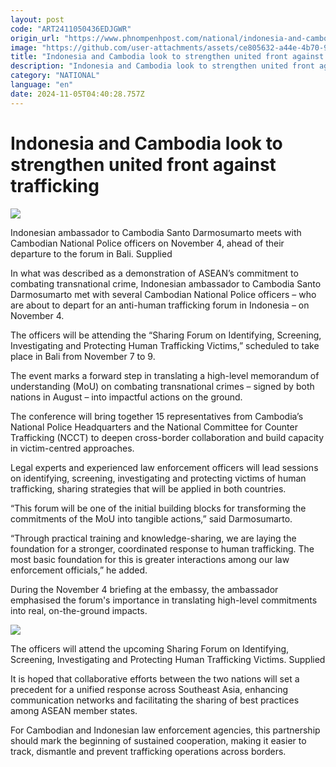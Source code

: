 ```yaml
---
layout: post
code: "ART2411050436EDJGWR"
origin_url: "https://www.phnompenhpost.com/national/indonesia-and-cambodia-look-to-strengthen-united-front-against-trafficking"
image: "https://github.com/user-attachments/assets/ce805632-a44e-4b70-9ee3-57041e51dc16"
title: "Indonesia and Cambodia look to strengthen united front against trafficking"
description: "​​Indonesia and Cambodia look to strengthen united front against trafficking​"
category: "NATIONAL"
language: "en"
date: 2024-11-05T04:40:28.757Z
---
```


# Indonesia and Cambodia look to strengthen united front against trafficking

![](https://github.com/user-attachments/assets/82d4ed0d-b333-467b-88ff-f54ac9168cd4)

Indonesian ambassador to Cambodia Santo Darmosumarto meets with Cambodian National Police officers on November 4, ahead of their departure to the forum in Bali. Supplied

In what was described as a demonstration of ASEAN’s commitment to combating transnational crime, Indonesian ambassador to Cambodia Santo Darmosumarto met with several Cambodian National Police officers – who are about to depart for an anti-human trafficking forum in Indonesia – on November 4.

The officers will be attending the “Sharing Forum on Identifying, Screening, Investigating and Protecting Human Trafficking Victims,” scheduled to take place in Bali from November 7 to 9.

The event marks a forward step in translating a high-level memorandum of understanding (MoU) on combating transnational crimes – signed by both nations in August – into impactful actions on the ground.

The conference will bring together 15 representatives from Cambodia’s National Police Headquarters and the National Committee for Counter Trafficking (NCCT) to deepen cross-border collaboration and build capacity in victim-centred approaches.

Legal experts and experienced law enforcement officers will lead sessions on identifying, screening, investigating and protecting victims of human trafficking, sharing strategies that will be applied in both countries.

“This forum will be one of the initial building blocks for transforming the commitments of the MoU into tangible actions,” said Darmosumarto. 

“Through practical training and knowledge-sharing, we are laying the foundation for a stronger, coordinated response to human trafficking. The most basic foundation for this is greater interactions among our law enforcement officials,” he added.

During the November 4 briefing at the embassy, the ambassador emphasised the forum's importance in translating high-level commitments into real, on-the-ground impacts.

![](https://github.com/user-attachments/assets/55e52f6b-a803-4789-898b-2c4e10b4df43)

The officers will attend the upcoming Sharing Forum on Identifying, Screening, Investigating and Protecting Human Trafficking Victims. Supplied

It is hoped that collaborative efforts between the two nations will set a precedent for a unified response across Southeast Asia, enhancing communication networks and facilitating the sharing of best practices among ASEAN member states. 

For Cambodian and Indonesian law enforcement agencies, this partnership should mark the beginning of sustained cooperation, making it easier to track, dismantle and prevent trafficking operations across borders.